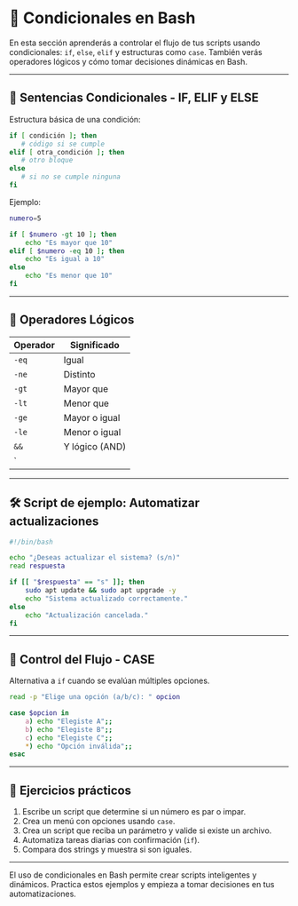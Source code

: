 
# 🔁 Condicionales en Bash

En esta sección aprenderás a controlar el flujo de tus scripts usando condicionales: `if`, `else`, `elif` y estructuras como `case`. También verás operadores lógicos y cómo tomar decisiones dinámicas en Bash.

---

## 🧠 Sentencias Condicionales - IF, ELIF y ELSE

Estructura básica de una condición:
```bash
if [ condición ]; then
   # código si se cumple
elif [ otra_condición ]; then
   # otro bloque
else
   # si no se cumple ninguna
fi
```

Ejemplo:
```bash
numero=5

if [ $numero -gt 10 ]; then
    echo "Es mayor que 10"
elif [ $numero -eq 10 ]; then
    echo "Es igual a 10"
else
    echo "Es menor que 10"
fi
```

---

## 🔗 Operadores Lógicos

| Operador | Significado       |
|----------|-------------------|
| `-eq`    | Igual             |
| `-ne`    | Distinto          |
| `-gt`    | Mayor que         |
| `-lt`    | Menor que         |
| `-ge`    | Mayor o igual     |
| `-le`    | Menor o igual     |
| `&&`     | Y lógico (AND)    |
| `||`     | O lógico (OR)     |

---

## 🛠️ Script de ejemplo: Automatizar actualizaciones

```bash
#!/bin/bash

echo "¿Deseas actualizar el sistema? (s/n)"
read respuesta

if [[ "$respuesta" == "s" ]]; then
    sudo apt update && sudo apt upgrade -y
    echo "Sistema actualizado correctamente."
else
    echo "Actualización cancelada."
fi
```

---

## 🔄 Control del Flujo - CASE

Alternativa a `if` cuando se evalúan múltiples opciones.

```bash
read -p "Elige una opción (a/b/c): " opcion

case $opcion in
    a) echo "Elegiste A";;
    b) echo "Elegiste B";;
    c) echo "Elegiste C";;
    *) echo "Opción inválida";;
esac
```

---

## 🧪 Ejercicios prácticos

1. Escribe un script que determine si un número es par o impar.
2. Crea un menú con opciones usando `case`.
3. Crea un script que reciba un parámetro y valide si existe un archivo.
4. Automatiza tareas diarias con confirmación (`if`).
5. Compara dos strings y muestra si son iguales.

---

El uso de condicionales en Bash permite crear scripts inteligentes y dinámicos. Practica estos ejemplos y empieza a tomar decisiones en tus automatizaciones.
